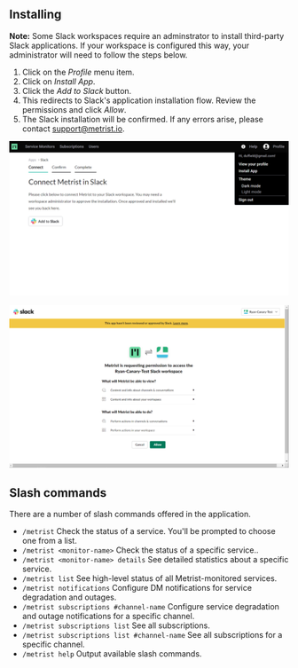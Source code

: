 ## Installing

**Note:** Some Slack workspaces require an adminstrator to install third-party Slack applications. If your workspace is configured this way, your administrator will need to follow the steps below.

1. Click on the _Profile_ menu item.
2. Click on _Install App_.
3. Click the _Add to Slack_ button.
4. This redirects to Slack's application installation flow. Review the permissions and click _Allow_.
5. The Slack installation will be confirmed. If any errors arise, please contact [support@metrist.io](mailto:support@metrist.io).

![Slack Install 1](https://raw.githubusercontent.com/Metrist-Software/product-docs/develop/images/0001-slack.png)

![Slack Install 2](https://raw.githubusercontent.com/Metrist-Software/product-docs/develop/images/0002-slack.png)

## Slash commands

There are a number of slash commands offered in the application.

* `/metrist` Check the status of a service. You'll be prompted to choose one from a list.
* `/metrist <monitor-name>` Check the status of a specific service..
* `/metrist <monitor-name> details` See detailed statistics about a specific service.
* `/metrist list` See high-level status of all Metrist-monitored services.
* `/metrist notifications` Configure DM notifications for service degradation and outages.
* `/metrist subscriptions #channel-name` Configure service degradation and outage notifications for a specific channel.
* `/metrist subscriptions list` See all subscriptions.
* `/metrist subscriptions list #channel-name` See all subscriptions for a specific channel.
* `/metrist help` Output available slash commands.
